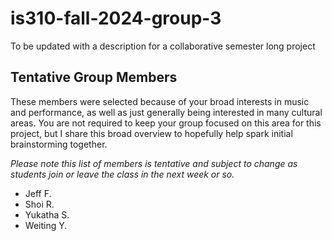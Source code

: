 # is310-fall-2024-group-3
To be updated with a description for a collaborative semester long project

## Tentative Group Members

These members were selected because of your broad interests in music and performance, as well as just generally being interested in many cultural areas. You are not required to keep your group focused on this area for this project, but I share this broad overview to hopefully help spark initial brainstorming together.

_Please note this list of members is tentative and subject to change as students join or leave the class in the next week or so._

- Jeff F.
- Shoi R.
- Yukatha S.
- Weiting Y.


